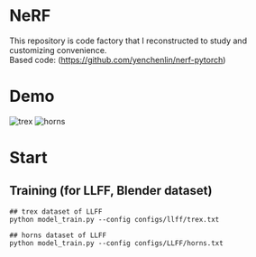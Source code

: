 # NeRF
This repository is code factory that I reconstructed to study and customizing convenience.  
Based code: (https://github.com/yenchenlin/nerf-pytorch)  
# Demo  
![trex](https://github.com/Doyosae/NeRF/blob/main/save/trex.gif)
![horns](https://github.com/Doyosae/NeRF/blob/main/save/horns.gif)
# Start
## Training (for LLFF, Blender dataset)
```
## trex dataset of LLFF
python model_train.py --config configs/llff/trex.txt

## horns dataset of LLFF
python model_train.py --config configs/LLFF/horns.txt
```
